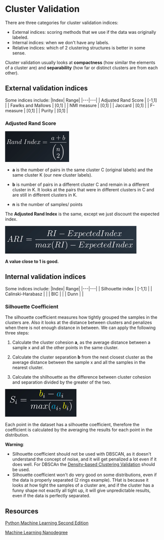 # **Cluster Validation**

There are three categories for cluster validation indices:
* External indices: scoring methods that we use if the data was originally labeled.
* Internal indices: when we don't have any labels.
* Relative indices: which of 2 clustering structures is better in some sense.

Cluster validation usually looks at **compactness** (how similar the elements of a cluster are)  and **separability** (how far or distinct clusters are from each other).

## **External validation indices**

Some indices include:
|Index| Range|
|---|---|
| Adjusted Rand Score |  [-1,1] |
| Fawlks and Mallows  |  [0,1] |
| NMI measure         |  [0,1] |
| Jaccard             |  [0,1] |
| F-measure           |  [0,1] |
| Purity              |  [0,1] |

### **Adjusted Rand Score**

![Rand Index](/images/Rand_index_formula.png)

* **a** is the number of pairs in the same cluster C (original labels) and the same cluster K (our new cluster labels).

* **b** is number of pairs in a different cluster C and remain in a different cluster in K. It looks at the pairs that were in different clusters in C and are still in different clusters in K.

* **n** is the number of samples/ points

The **Adjusted Rand Index** is the same, except we just discount the expected index.

![Rand Index](/images/adjusted_rand_index_formula.png)

**A value close to 1 is good.**

## **Internal validation indices**

Some indices include:
|Index| Range|
|---|---|
| Silhouette index |  [-1,1] |
| Calinski-Harabasz  |   |
| BIC         |   |
| Dunn             |   |


### **Silhouette Coefficient**

The silhouette coefficient measures how tightly grouped the samples in the clusters are. Also it looks at the distance between clusters and penalizes when there is not enough distance in between. We can apply the following three steps:

1. Calculate the cluster cohesion **a**, as the average distance between a sample x and all the other points in the same cluster.

2. Calculate the cluster separation **b** from the next closest cluster as the average distance between the sample x and all the samples in the nearest cluster.

3. Calculate the shilhouette as the difference between cluster cohesion and separation divided by the greater of the two.

![Silhouette coefficient](/images/silhouette_coefficient.png)

Each point in the dataset has a silhouette coefficient, therefore the coefficient is calculated by the averaging the results for each point in the distribution. 

**Warning**: 
* Silhouette coefficient should not be used with DBSCAN, as it doesn't understand the concept of noise, and it will get penalized a lot even if it does well. For DBSCAn the [Density-based Clustering Validation](https://citeseerx.ist.psu.edu/viewdoc/download;jsessionid=83C3BD5E078B1444CB26E243975507E1?doi=10.1.1.707.9034&rep=rep1&type=pdf) should be used.
* Silhouette coefficient won't do very good on some distributions, even if the data is properly separated (2 rings example). THat is because it looks at how tight the samples of a cluster are, and if the cluster has a funny shape not exactly all tight up, it will give unpredictable results, even if the data is perfectly separated.





## **Resources**

[Python Machine Learning Second Edition](https://www.amazon.com/Python-Machine-Learning-scikit-learn-TensorFlow/dp/1787125939)

[Machine Learning Nanodegree](https://www.udacity.com/course/machine-learning-engineer-nanodegree--nd009t)